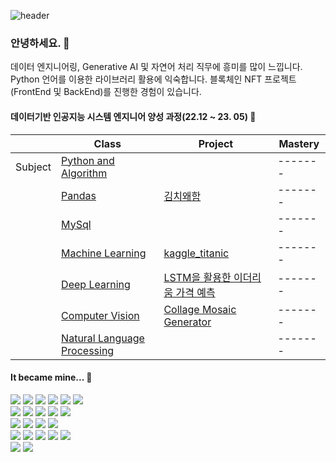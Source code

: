 ![header](https://capsule-render.vercel.app/api?type=waving&color=085c76&height=200&section=header&text=On%20putting%20a%20ding%20in%20the%20universe.%20🧑‍🚀&fontSize=45&animation=fadeIn&fontColor=333333)
### 안녕하세요. :wave:
데이터 엔지니어링, Generative AI 및 자연어 처리 직무에 흥미를 많이 느낍니다.
Python 언어를 이용한 라이브러리 활용에 익숙합니다.
블록체인 NFT 프로젝트(FrontEnd 및 BackEnd)를 진행한 경험이 있습니다.

#### 데이터기반 인공지능 시스템 엔지니어 양성 과정(22.12 ~ 23. 05) :book:
|                |Class                                                             |Project                                                               |Mastery|
|:--------------:|------------------------------------------------------------------|----------------------------------------------------------------------|-------|
|Subject         |[Python and Algorithm](https://github.com/4ix/ai_class_algorithm) |                                                                      |-------|
|                |[Pandas](https://github.com/4ix/ai_class_pandas)                  |[김치왜함](https://github.com/4ix/ai_project_semi)                     |-------|
|                |[MySql](https://github.com/4ix/ai_class_mysql)                    |                                                                      |-------|
|                |[Machine Learning](https://github.com/4ix/ai_class_ml)            |[kaggle_titanic](https://github.com/4ix/ai_project_ml)                |-------|
|                |[Deep Learning](https://github.com/4ix/ai_class_dl)               |[LSTM을 활용한 이더리움 가격 예측](https://github.com/4ix/ai_project_dl)|-------|
|                |[Computer Vision](https://github.com/4ix/ai_class_cv)             |[Collage Mosaic Generator](https://github.com/4ix/ai_project_cv)      |-------|
|                |[Natural Language Processing](https://github.com/4ix/ai_class_nlp)|                                                                      |-------|

<div align="left">
 
  #### It became mine... :gem:
  <img src="https://img.shields.io/badge/HTML-d00000?style=flat-square&logo=HTML5&logoColor=white"/>
  <img src="https://img.shields.io/badge/CSS-1a759f?style=flat-square&logo=CSS3&logoColor=white"/>
  <img src="https://img.shields.io/badge/JavaScript-ffb13b?style=flat-square&logo=javascript&logoColor=white"/>
  <img src="https://img.shields.io/badge/React-61DAFB?style=flat-square&logo=React&logoColor=white"/>
  <img src="https://img.shields.io/badge/Node.js-339933?style=flat-square&logo=Node.js&logoColor=white"/>
  <img src="https://img.shields.io/badge/Solidity-363636?style=flat-square&logo=Solidity&logoColor=white"/>

  <br>
  <img src="https://img.shields.io/badge/Python-3776AB?style=flat-square&logo=Python&logoColor=white"/>
  <img src="https://img.shields.io/badge/pandas-150458?style=flat-square&logo=pandas&logoColor=white"/>
  <img src="https://img.shields.io/badge/NumPy-013243?style=flat-square&logo=NumPy&logoColor=white"/>
  <img src="https://img.shields.io/badge/TensorFlow-FF6F00?style=flat-square&logo=TensorFlow&logoColor=white"/>
  <img src="https://img.shields.io/badge/scikit-learn-F7931E?style=flat-square&logo=scikit-learn&logoColor=white"/>

  <br>
  <img src="https://img.shields.io/badge/Ubuntu-E95420?style=flat-square&logo=Ubuntu&logoColor=white"/>
  <img src="https://img.shields.io/badge/Amazon AWS-232F3E?style=flat-square&logo=Amazon AWS&logoColor=white"/>
  <img src="https://img.shields.io/badge/MySQL-4479A1?style=flat-square&logo=MySQL&logoColor=white"/>
  <img src="https://img.shields.io/badge/MongoDB-47A248?style=flat-square&logo=MongoDB&logoColor=white"/>
 
  <br>
  <img src="https://img.shields.io/badge/Visual Studio Code-007ACC?style=flat-square&logo=Visual Studio Code&logoColor=white"/>
  <img src="https://img.shields.io/badge/GitHub-181717?style=flat-square&logo=GitHub&logoColor=white"/>
  <img src="https://img.shields.io/badge/Anaconda-44A833?style=flat-square&logo=Anaconda&logoColor=white"/>
  <img src="https://img.shields.io/badge/Jupyter-F37626?style=flat-square&logo=Jupyter&logoColor=white"/>
  <img src="https://img.shields.io/badge/Docker-2496ED?style=flat-square&logo=Docker&logoColor=white"/>
  
  <br>
  <img src="https://img.shields.io/badge/Discord-5865F2?style=flat-square&logo=Discord&logoColor=white"/>
  <img src="https://img.shields.io/badge/Notion-000000?style=flat-square&logo=Notion&logoColor=white"/>
 

</div>
